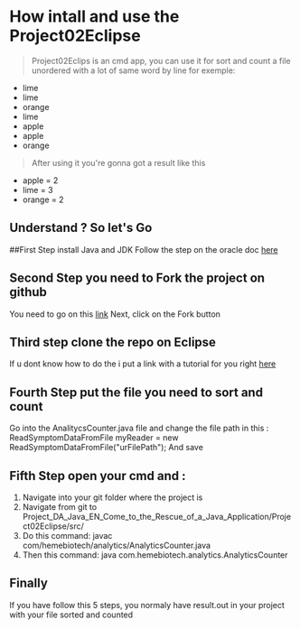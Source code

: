 # How intall and use the Project02Eclipse

>Project02Eclips is an cmd app, you can use it for sort and count a file unordered with a lot of same word by line for exemple: 
* lime
* lime
* orange
* lime
* apple
* apple
* orange 

>After using it you're gonna got a result like this
* apple = 2
* lime = 3
* orange = 2

## Understand ? So let's Go

##First Step install Java and JDK
Follow the step on the oracle doc [here](https://docs.oracle.com/en/java/javase/21/install/overview-jdk-installation.html#GUID-8677A77F-231A-40F7-98B9-1FD0B48C346A)

## Second Step you need to Fork the project on github
You need to go on this [link](https://github.com/OpenClassrooms-Student-Center/Project_DA_Java_EN_Come_to_the_Rescue_of_a_Java_Application)
Next, click on the Fork button

## Third step clone the repo on Eclipse 
If u dont know how to do the i put a link with a tutorial for you right [here](https://www.geeksforgeeks.org/how-to-clone-a-project-from-github-using-eclipse/)

## Fourth Step put the file you need to sort and count
Go into the AnalitycsCounter.java file and change the file path in this :  
		ReadSymptomDataFromFile myReader = new ReadSymptomDataFromFile("urFilePath");
And save

## Fifth Step open your cmd and :
1. Navigate into your git folder where the project is
2. Navigate from git to Project_DA_Java_EN_Come_to_the_Rescue_of_a_Java_Application/Project02Eclipse/src/
3. Do this command:  javac com/hemebiotech/analytics/AnalyticsCounter.java
4. Then this command: java com.hemebiotech.analytics.AnalyticsCounter

## Finally 
If you have follow this 5 steps, you normaly have result.out in your project with your file sorted and counted